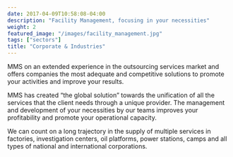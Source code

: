 ```yaml
---
date: 2017-04-09T10:58:08-04:00
description: "Facility Management, focusing in your necessities"
weight: 2
featured_image: "/images/facility_management.jpg"
tags: ["sectors"]
title: "Corporate & Industries"
---
```


MMS on an extended experience in the outsourcing services market and offers companies the most adequate and competitive solutions to promote your activities and improve your results.


MMS has created “the global solution” towards the unification of all the services that the client needs through a unique provider. The management and development of your necessities by our teams improves your profitability and promote your operational capacity.

We can count on a long trajectory in the supply of multiple services in factories, investigation centers, oil platforms, power stations, camps and all types of national and international corporations.


